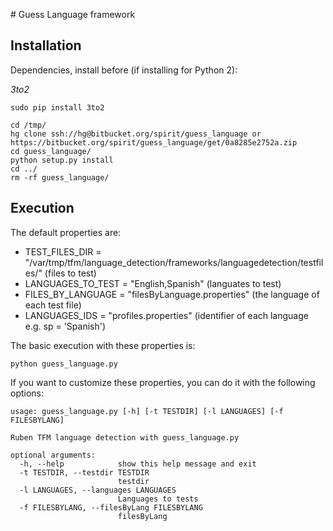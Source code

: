 # Guess Language framework

## Installation

Dependencies, install before (if installing for Python 2):

*3to2*
```
sudo pip install 3to2
```


```
cd /tmp/
hg clone ssh://hg@bitbucket.org/spirit/guess_language or https://bitbucket.org/spirit/guess_language/get/0a8285e2752a.zip
cd guess_language/
python setup.py install
cd ../
rm -rf guess_language/
```

## Execution

The default properties are:

* TEST_FILES_DIR = "/var/tmp/tfm/language_detection/frameworks/languagedetection/testfiles/" (files to test)
* LANGUAGES_TO_TEST = "English,Spanish" (languates to test)
* FILES_BY_LANGUAGE = "filesByLanguage.properties" (the language of each test file)
* LANGUAGES_IDS     = "profiles.properties" (identifier of each language e.g. sp = 'Spanish')


The basic execution with these properties is:

```Shell
python guess_language.py
```

If you want to customize these properties, you can do it with the following options:

```Shell
usage: guess_language.py [-h] [-t TESTDIR] [-l LANGUAGES] [-f FILESBYLANG]

Ruben TFM language detection with guess_language.py

optional arguments:
  -h, --help            show this help message and exit
  -t TESTDIR, --testdir TESTDIR
                        testdir
  -l LANGUAGES, --languages LANGUAGES
                        Languages to tests
  -f FILESBYLANG, --filesByLang FILESBYLANG
                        filesByLang
```